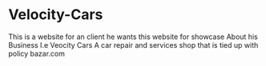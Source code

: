 # Velocity-Cars
This is a website for an client he wants this website for showcase About his Business I.e Veocity Cars A car repair and services shop that is tied up with policy bazar.com
